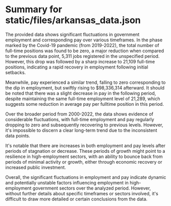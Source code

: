 # Summary for static/files/arkansas_data.json

The provided data shows significant fluctuations in government employment and corresponding pay over various timeframes. In the phase marked by the Covid-19 pandemic (from 2019-2022), the total number of full-time positions was found to be zero, a major reduction when compared to the previous data point, 5,311 jobs registered in the unspecified period. However, this drop was followed by a sharp increase to 21,109 full-time positions, indicating a rapid recovery in employment following initial setbacks.

Meanwhile, pay experienced a similar trend, falling to zero corresponding to the dip in employment, but swiftly rising to $98,336,314 afterward. It should be noted that there was a slight decrease in pay in the following period, despite maintaining the same full-time employment level of 21,289, which suggests some reduction in average pay per fulltime position in this period.

Over the broader period from 2000-2022, the data shows evidence of considerable fluctuations, with full-time employment and pay regularly dropping to zero and subsequently recovering to previous levels. However, it's impossible to discern a clear long-term trend due to the inconsistent data points.

It's notable that there are increases in both employment and pay levels after periods of stagnation or decrease. These periods of growth might point to a resilience in high-employment sectors, with an ability to bounce back from periods of minimal activity or growth, either through economic recovery or increased public investment.

Overall, the significant fluctuations in employment and pay indicate dynamic and potentially unstable factors influencing employment in high-employment government sectors over the analyzed period. However, without further details about specific timeframes or sectors involved, it's difficult to draw more detailed or certain conclusions from the data.